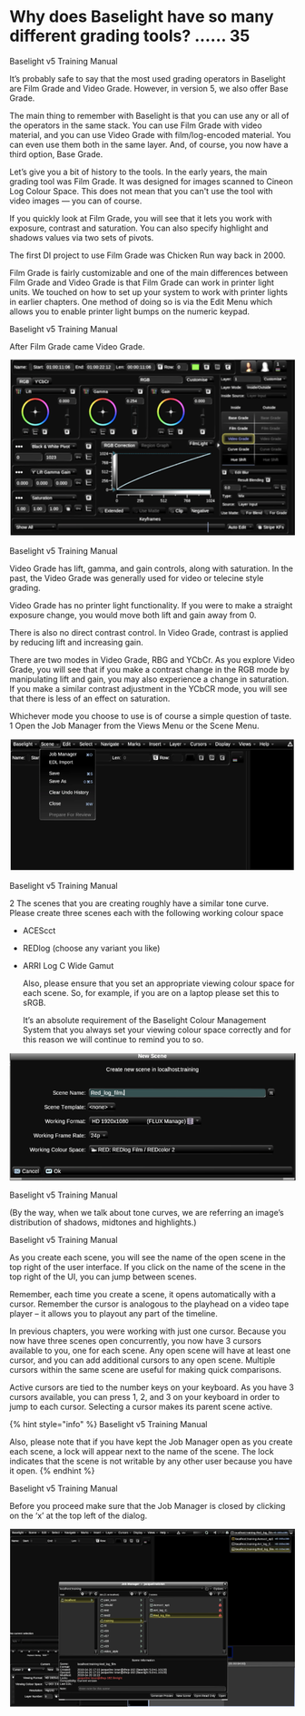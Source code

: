# Why does Baselight have so many different grading tools? ...... 35

Baselight v5 Training Manual

It’s probably safe to say that the most used grading operators in Baselight are Film Grade and Video Grade. However, in version 5, we also offer Base Grade.

The main thing to remember with Baselight is that you can use any or all of the operators in the same stack. You can use Film Grade with video material, and you can use Video Grade with film/log-encoded material. You can even use them both in the same layer. And, of course, you now have a third option, Base Grade.

Let’s give you a bit of history to the tools. In the early years, the main grading tool was Film Grade. It was designed for images scanned to Cineon Log Colour Space. This does not mean that you can't use the tool with video images — you can of course.

If you quickly look at Film Grade, you will see that it lets you work with exposure, contrast and saturation. You can also specify highlight and shadows values via two sets of pivots.

The first DI project to use Film Grade was Chicken Run way back in 2000.

Film Grade is fairly customizable and one of the main differences between Film Grade and Video Grade is that Film Grade can work in printer light units. We touched on how to set up your system to work with printer lights in earlier chapters. One method of doing so is via the Edit Menu which allows you to enable printer light bumps on the numeric keypad.

Baselight v5 Training Manual

After Film Grade came Video Grade.

![Image 46. Video Grade interface. Notice there are two modes in Video Grade: RGB and YCbCR.](../.gitbook/assets/2021-10-06-01.56.06.png)

Baselight v5 Training Manual

Video Grade has lift, gamma, and gain controls, along with saturation. In the past, the Video Grade was generally used for video or telecine style grading.

Video Grade has no printer light functionality. If you were to make a straight exposure change, you would move both lift and gain away from 0.

There is also no direct contrast control. In Video Grade, contrast is applied by reducing lift and increasing gain.

There are two modes in Video Grade, RBG and YCbCr. As you explore Video Grade, you will see that if you make a contrast change in the RGB mode by manipulating lift and gain, you may also experience a change in saturation. If you make a similar contrast adjustment in the YCbCR mode, you will see that there is less of an effect on saturation.

Whichever mode you choose to use is of course a simple question of taste. 1 Open the Job Manager from the Views Menu or the Scene Menu.

![Image 47. Scene menu with the Job Manager selected.](../.gitbook/assets/2021-10-06-01.56.47.png)



Baselight v5 Training Manual

2 The scenes that you are creating roughly have a similar tone curve. Please create three scenes each with the following working colour space

* ACEScct
* REDlog \(choose any variant you like\)
* ARRI Log C Wide Gamut

  Also, please ensure that you set an appropriate viewing colour space for each scene. So, for example, if you are on a laptop please set this to sRGB.

  It’s an absolute requirement of the Baselight Colour Management System that you always set your viewing colour space correctly and for this reason we will continue to remind you to so.

![Image 48. Scene dialogue box which is accessed from the Job Manager.](../.gitbook/assets/2021-10-06-01.57.24.png)



Baselight v5 Training Manual

\(By the way, when we talk about tone curves, we are referring an image’s distribution of shadows, midtones and highlights.\)

Baselight v5 Training Manual

As you create each scene, you will see the name of the open scene in the top right of the user interface. If you click on the name of the scene in the top right of the UI, you can jump between scenes.

Remember, each time you create a scene, it opens automatically with a cursor. Remember the cursor is analogous to the playhead on a video tape player – it allows you to playout any part of the timeline.

In previous chapters, you were working with just one cursor. Because you now have three scenes open concurrently, you now have 3 cursors available to you, one for each scene. Any open scene will have at least one cursor, and you can add additional cursors to any open scene. Multiple cursors within the same scene are useful for making quick comparisons.

Active cursors are tied to the number keys on your keyboard. As you have 3 cursors available, you can press 1, 2, and 3 on your keyboard in order to jump to each cursor. Selecting a cursor makes its parent scene active.



{% hint style="info" %}
Baselight v5 Training Manual

Also, please note that if you have kept the Job Manager open as you create each scene, a lock will appear next to the name of the scene. The lock indicates that the scene is not writable by any other user because you have it open.
{% endhint %}

Baselight v5 Training Manual

Before you proceed make sure that the Job Manager is closed by clicking on the ‘x’ at the top left of the dialog.





![Image 49. Job Manager Window showing how the Job Manager looks when scenes are open.](../.gitbook/assets/2021-10-06-01.58.30.png)












